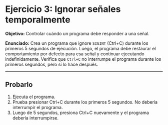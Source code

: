 # Ejercicio 3: Ignorar señales temporalmente

**Objetivo:** Controlar cuándo un programa debe responder a una señal.

**Enunciado:**
Crea un programa que ignore `SIGINT` (Ctrl+C) durante los primeros 5 segundos de ejecución. Luego, el programa debe restaurar el comportamiento por defecto para esa señal y continuar ejecutando indefinidamente. Verifica que `Ctrl+C` no interrumpe el programa durante los primeros segundos, pero sí lo hace después.

---

## Probarlo

1. Ejecuta el programa.
2. Prueba presionar Ctrl+C durante los primeros 5 segundos. No debería interrumpir el programa.
3. Luego de 5 segundos, presiona Ctrl+C nuevamente y el programa debería interrumpirse.